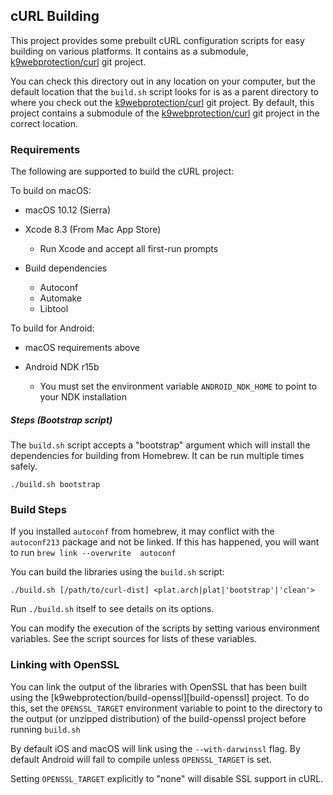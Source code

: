 ## cURL Building ##

This project provides some prebuilt cURL configuration scripts for easy building on various platforms.  It contains as a submodule, [k9webprotection/curl][curl-release] git project.

You can check this directory out in any location on your computer, but the default location that the `build.sh` script looks for is as a parent directory to where you check out the [k9webprotection/curl][curl-release] git project.  By default, this project contains a submodule of the [k9webprotection/curl][curl-release] git project in the correct location.

[curl-release]: https://github.com/bagder/curl

### Requirements ###

The following are supported to build the cURL project:

To build on macOS:

 * macOS 10.12 (Sierra)
 
 * Xcode 8.3 (From Mac App Store)
     * Run Xcode and accept all first-run prompts

 * Build dependencies
     * Autoconf
     * Automake
     * Libtool

To build for Android:

 * macOS requirements above
 
 * Android NDK r15b
     * You must set the environment variable `ANDROID_NDK_HOME` to point to your NDK installation

     
##### Steps (Bootstrap script) #####

The `build.sh` script accepts a "bootstrap" argument which will install the dependencies for building from Homebrew.  It can be run multiple times safely.

    ./build.sh bootstrap


### Build Steps ###

If you installed `autoconf` from homebrew, it may conflict with the `autoconf213` package and not be linked. If this has happened, you will want to run `brew link --overwrite  autoconf`

You can build the libraries using the `build.sh` script:

    ./build.sh [/path/to/curl-dist] <plat.arch|plat|'bootstrap'|'clean'>

Run `./build.sh` itself to see details on its options.

You can modify the execution of the scripts by setting various environment variables.  See the script sources for lists of these variables.


### Linking with OpenSSL ###

You can link the output of the libraries with OpenSSL that has been built using the [k9webprotection/build-openssl][build-openssl] project.  To do this, set the `OPENSSL_TARGET` environment variable to point to the directory to the output (or unzipped distribution) of the build-openssl project before running `build.sh`

By default iOS and macOS will link using the `--with-darwinssl` flag.  By default Android will fail to compile unless `OPENSSL_TARGET` is set.

Setting `OPENSSL_TARGET` explicitly to "none" will disable SSL support in cURL.

